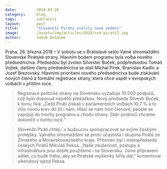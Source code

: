 ```yaml
---
date:         2018-03-26
category:     blog
tags:         zahraničí
layout:       post
title:        "Slovenští Piráti zvolili nové vedení"
image:        /assets/img/articles/2018/svk-pirati2.jpg
author:       Jakub Dušánek
---
```


 
Praha, 26. března 2018 – V sobotu se v Bratislavě sešlo Valné shromáždění Slovenské Pirátské strany. Hlavním bodem programu byla volba nového předsednictva. Předsedou byl zvolen Silvester Buček, podpředsedou Tomáš Vojtek, dalšími členy předsednictva se stali Michal Pírek, Branislav Kadlic a Jozef Brezovský. Hlavními prioritami nového předsednictva bude získávání nových členů a formální registrace strany, která chce uspět v evropských volbách v příštím roce.
 
> Registrace politické strany na Slovensku vyžaduje 10 000 podpisů, což bylo doposud největší překážkou. Nový předseda Silvestr Buček, k tomu říká: „Čeští Piráti získali v parlamentních volbách 10,7 % a to vlilo novou krev do žil i nám. Hlásí se nám noví členové, people se zapojují do tvorby programu a chodu strany. Sběr podpisů chceme dokončit v tomto roce.“
 
> Slovenští Piráti chtějí i v budoucnu spolupracovat se svými českými protějšky. Valného shromáždění se proto účastnila i skupina Pirátů ze Zlínského a Moravskoslezského kraje. Přítomen byl i místopředseda českých Pirátů Mikuláš Peksa. „Naše zkušenosti, postupy a infrastruktura jsou dobře použitelné i na Slovensku. Jsme připraveni sdílet, co bude třeba, aby se Pirátské myšlenky šířily dál,“ komentoval víkendový sjezd Peksa.


